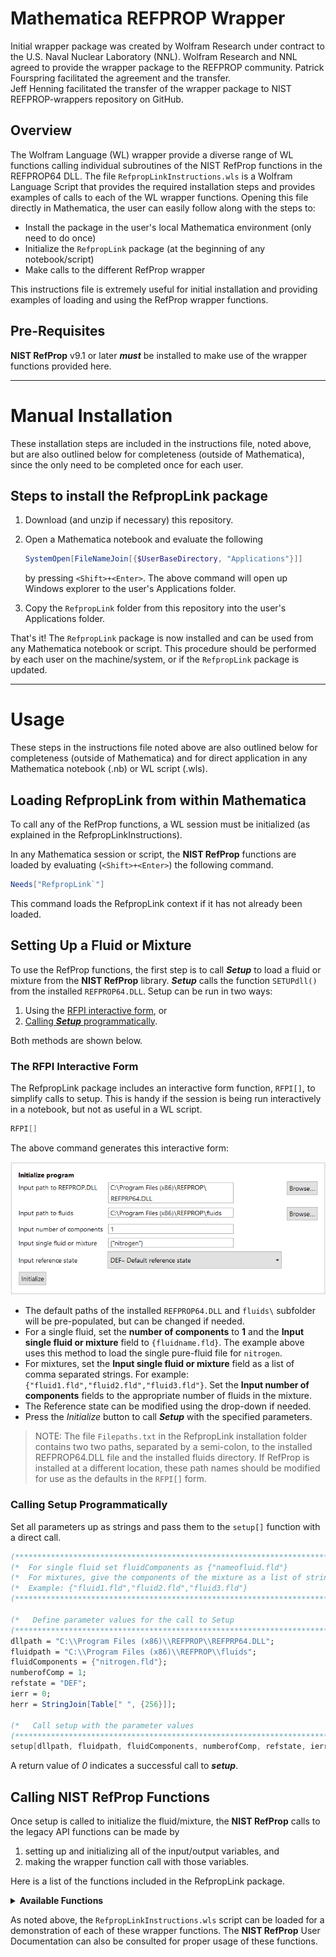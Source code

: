# Mathematica REFPROP Wrapper

Initial wrapper package was created by Wolfram Research under contract to the U.S. Naval Nuclear Laboratory (NNL). Wolfram Research and NNL agreed to provide the wrapper package to the REFPROP community. Patrick Fourspring facilitated the agreement and the transfer.<br>Jeff Henning facilitated the transfer of the wrapper package to NIST REFPROP-wrappers repository on GitHub.

## Overview

The Wolfram Language (WL) wrapper provide a diverse range of WL functions calling individual subroutines of the NIST RefProp functions in the REFPROP64 DLL.  The file `RefpropLinkInstructions.wls` is a Wolfram Language Script that provides the required installation steps and provides examples of calls to each of the WL wrapper functions.  Opening this file directly in Mathematica, the user can easily follow along with the steps to:

   - Install the package in the user's local Mathematica environment (only need to do once)
   - Initialize the `RefpropLink` package (at the beginning of any notebook/script)
   - Make calls to the different RefProp wrapper

This instructions file is extremely useful for initial installation and providing examples of loading and using the RefProp wrapper functions.

## Pre-Requisites

**NIST RefProp** v9.1 or later **_must_** be installed to make use of the wrapper functions provided here.

------

# Manual Installation

These installation steps are included in the instructions file, noted above, but are also outlined below for completeness (outside of Mathematica), since the only need to be completed once for each user.

## Steps to install the RefpropLink package

1. Download (and unzip if necessary) this repository. 
 
2. Open a Mathematica notebook and evaluate the following
   ```Mathematica
   SystemOpen[FileNameJoin[{$UserBaseDirectory, "Applications"}]]
   ```
   by pressing `<Shift>+<Enter>`. The above command will open up Windows explorer to the user's Applications folder. 
    
3. Copy the `RefpropLink` folder from this repository into the user's Applications folder.

That's it! The `RefpropLink` package is now installed and can be used from any Mathematica notebook or script.  This procedure should be performed by each user on the machine/system, or if the `RefpropLink` package is updated.

------

# Usage

These steps in the instructions file noted above are also outlined below for completeness (outside of Mathematica) and for direct application in any Mathematica notebook (.nb) or WL script (.wls).

## Loading RefpropLink from within Mathematica

To call any of the RefProp functions, a WL session must be initialized (as explained in the RefpropLinkInstructions).

In any Mathematica session or script, the **NIST RefProp** functions are loaded by evaluating (`<Shift>+<Enter>`) the following command.
   ```Mathematica
   Needs["RefpropLink`"]
   ```
This command loads the RefpropLink context if it has not already been loaded.

## Setting Up a Fluid or Mixture

To use the RefProp functions, the first step is to call **_Setup_** to load a fluid or mixture from the **NIST RefProp** library.  **_Setup_** calls the function `SETUPdll()` from the installed `REFPROP64.DLL`.  Setup can be run in two ways:  

1. Using the [RFPI interactive form](#The-RFPI-Interactive-Form), or
2. [Calling **_Setup_** programmatically](#Calling-Setup-Programmatically).  

Both methods are shown below.

### The RFPI Interactive Form 

   The RefpropLink package includes an interactive form function, `RFPI[]`, to simplify calls to setup.  This is handy if the session is being run interactively in a notebook, but not as useful in a WL script.

   ```Mathematica
   RFPI[]
   ```
   The above command generates this interactive form:

   ![RFPI Screenshot](img/RFPI.png "RFPI Screenshot")

   * The default paths of the installed `REFPROP64.DLL` and `fluids\` subfolder will be pre-populated, but can be changed if needed.  
   * For a single fluid, set the **number of components** to **1** and the **Input single fluid or mixture** field to `{fluidname.fld}`.  The example above uses this method to load the single pure-fluid file for `nitrogen`.
   * For mixtures, set the **Input single fluid or mixture** field as a list of comma separated strings.  For example: `{"fluid1.fld","fluid2.fld","fluid3.fld"}`.  Set the **Input number of components** fields to the appropriate number of fluids in the mixture.
   * The Reference state can be modified using the drop-down if needed.
   * Press the *Initialize* button to call **_Setup_** with the specified parameters.  
    
   > NOTE: The file `Filepaths.txt` in the RefpropLink installation folder contains two
   > two paths, separated by a semi-colon, to the installed REFPROP64.DLL file and the
   > installed fluids directory.  If RefProp is installed at a different location, these
   > path names should be modified for use as the defaults in the `RFPI[]` form.

### Calling Setup Programmatically

   Set all parameters up as strings and pass them to the `setup[]` function with a direct call.

   ```Mathematica
   (****************************************************************************)
   (*  For single fluid set fluidComponents as {"nameofluid.fld"}              *)
   (*  For mixtures, give the components of the mixture as a list of strings.  *)
   (*  Example: {"fluid1.fld","fluid2.fld","fluid3.fld"}                       *)
   (****************************************************************************)
   
   (*   Define parameter values for the call to Setup                          *)
   (****************************************************************************)
   dllpath = "C:\\Program Files (x86)\\REFPROP\\REFPRP64.DLL";
   fluidpath = "C:\\Program Files (x86)\\REFPROP\\fluids";
   fluidComponents = {"nitrogen.fld"};
   numberofComp = 1;
   refstate = "DEF";
   ierr = 0;
   herr = StringJoin[Table[" ", {256}]];
  
   (*   Call setup with the parameter values                                    *)
   (*****************************************************************************)
   setup[dllpath, fluidpath, fluidComponents, numberofComp, refstate, ierr, herr]
   ```
    
   A return value of _0_ indicates a successful call to **_setup_**.

## Calling NIST RefProp Functions

Once setup is called to initialize the fluid/mixture, the **NIST RefProp** calls to the legacy API functions can be made by
1. setting up and initializing all of the input/output variables, and
2. making the wrapper function call with those variables.

Here is a list of the functions included in the RefpropLink package.

<details>
<summary><b>Available Functions</b></summary>
<ul><li><b>setup</b>  - calls SETUPdll initialize a new fluid/mixture</li>
<li><b>RFPI</b>&nbsp;&nbsp;&nbsp;- Brings up a an interactive form to run setup to load a new fluid</li>
<li><b>info</b>&nbsp;&nbsp;&nbsp;&nbsp;- provides fluid constants for specified fluid or component</li>
<li><b>satp</b>&nbsp;&nbsp;&nbsp;&nbsp;- Calculate saturation properties at a given pressure</li>
<li><b>tprho</b>&nbsp;&nbsp;- iterate for density as a function of temperature, pressure, and composition for a specified phase</li>
<li><b>tpflsh</b>&nbsp;&nbsp;- General flash subroutine </li>
<li><b>therm</b>&nbsp;&nbsp;- compute thermal quantities as a function of temperature, density, and compositions using core functions (Helmholtz free energy, ideal gas heat capacity and various derivatives and integrals)</li>
<li><b>press</b>&nbsp;&nbsp;&nbsp;- compute pressure as a function of temperature, density, and composition using core functions</li>
<li><b>fgcty</b>&nbsp;&nbsp;&nbsp;- compute fugacity for each of the nc components of a mixture by numerical differentiation (using central differences) of the dimensionless residual Helmholtz energy</li>
<li><b>virb</b>&nbsp;&nbsp;&nbsp;&nbsp;&nbsp;- compute second acoustic virial coefficient as a function of temperature and composition</li>
<li><b>virc</b>&nbsp;&nbsp;&nbsp;&nbsp;&nbsp;- compute third acoustic virial coefficient as a function of temperature and composition</li>
<li><b>dpdd</b>&nbsp;&nbsp;&nbsp;&nbsp;- compute partial derivative of pressure w.r.t. density at constant temperature as a function of temperature, density, and composition</li>
<li><b>dpdd2</b>&nbsp;&nbsp;- compute second partial derivative of pressure w.r.t. density at const temperature as a function of temperature, density, and composition</li>
<li><b>dpdt</b>&nbsp;&nbsp;&nbsp;&nbsp;- compute partial derivative of pressure w.r.t. temperature at constant density as a function of temperature, density, and composition</li>
<li><b>dhdl</b>&nbsp;&nbsp;&nbsp;&nbsp;- Compute partial derivatives of enthalpy w.r.t. t, p, or rho at constant t, p, or rho as a function of temperature, density, and composition</li>
<li><b>surft</b>&nbsp;&nbsp;&nbsp;&nbsp;- Compute surface tension</li>
<li><b>trnprp</b>&nbsp;&nbsp;- Calculate viscosity (eta) and thermal conductivity (tcx)</li>
<li><b>tdflsh</b>&nbsp;&nbsp;&nbsp;- General property calculation with inputs of t,d,x</li>
<li><b>pdflsh</b>&nbsp;&nbsp;&nbsp;- General property calculation with inputs of p,h,x</li>
<li><b>meltt</b>&nbsp;&nbsp;&nbsp;&nbsp;- Calculate melting pressure</li>
<li><b>dielec</b>&nbsp;&nbsp;&nbsp;- Calculate dielectric constant</li>
<li><b>checkErrorCodes</b> - Checks error codes during set up</li></ul>
</details>

As noted above, the `RefpropLinkInstructions.wls` script can be loaded for a demonstration of each of these wrapper functions.  The **NIST RefProp** User Documentation can also be consulted for proper usage of these functions.




